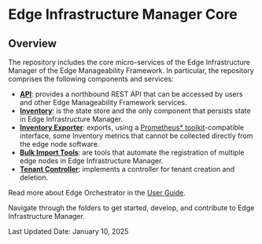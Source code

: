 # Edge Infrastructure Manager Core

## Overview

The repository includes the core micro-services of the Edge Infrastructure Manager of the Edge Manageability Framework.
In particular, the repository comprises the following components and services:

- [**API**](api/): provides a northbound REST API that can be accessed by users and other Edge Manageability Framework
services.
- [**Inventory**](inventory/): is the state store and the only component that persists state in Edge Infrastructure Manager.
- [**Inventory Exporter**](exporters-inventory/): exports, using a [Prometheus\* toolkit](https://prometheus.io/)-compatible
interface, some Inventory metrics that cannot be collected directly from the edge node software.
- [**Bulk Import Tools**](bulk-import-tools/): are tools that automate the registration of multiple edge nodes in
Edge Infrastructure Manager.
- [**Tenant Controller**](tenant-controller/): implements a controller for tenant creation and deletion.

Read more about Edge Orchestrator in the [User Guide][user-guide-url].

Navigate through the folders to get started, develop, and contribute to Edge Infrastructure
Manager.

Last Updated Date: January 10, 2025

[user-guide-url]: https://docs.openedgeplatform.intel.com/edge-manage-docs/main/user_guide/get_started_guide/index.html

